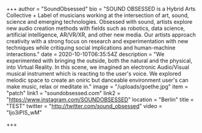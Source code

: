 +++
author = "SoundObsessed"
bio = "SOUND OBSESSED is a Hybrid Arts Collective + Label of musicians working at the intersection of art, sound, science and emerging technologies. Obsessed with sound, artists explore new audio creation methods with fields such as robotics, data science, artificial intelligence, AR/VR/XR, and other new media. Our artists approach creativity with a strong focus on research and experimentation with new techniques while critiquing social implications and human-machine interactions."
date = 2020-10-10T06:35:54Z
description = "We experimented with bringing the outside, both the natural and the physical, into Virtual Reality. In this scene, we imagined an electronic Audio/Visual musical instrument which is reacting to the user's voice. We explored melodic space to create an oniric but danceable environment user's can make music, relax or meditate in."
image = "/uploads/goethe.jpg"
item = "patch"
link1 = "soundobsessed.com"
link2 = "https://www.instagram.com/SOUNDOBSESSED"
location = "Berlin"
title = "TEST"
twitter = "http://twitter.com/sound_obsessed"
video = "Ijo3iPIS_wM"

+++
